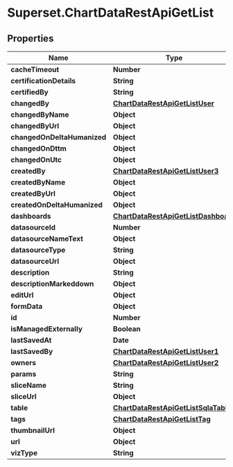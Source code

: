 # Superset.ChartDataRestApiGetList

## Properties
Name | Type | Description | Notes
------------ | ------------- | ------------- | -------------
**cacheTimeout** | **Number** |  | [optional] 
**certificationDetails** | **String** |  | [optional] 
**certifiedBy** | **String** |  | [optional] 
**changedBy** | [**ChartDataRestApiGetListUser**](ChartDataRestApiGetListUser.md) |  | [optional] 
**changedByName** | **Object** |  | [optional] 
**changedByUrl** | **Object** |  | [optional] 
**changedOnDeltaHumanized** | **Object** |  | [optional] 
**changedOnDttm** | **Object** |  | [optional] 
**changedOnUtc** | **Object** |  | [optional] 
**createdBy** | [**ChartDataRestApiGetListUser3**](ChartDataRestApiGetListUser3.md) |  | [optional] 
**createdByName** | **Object** |  | [optional] 
**createdByUrl** | **Object** |  | [optional] 
**createdOnDeltaHumanized** | **Object** |  | [optional] 
**dashboards** | [**ChartDataRestApiGetListDashboard**](ChartDataRestApiGetListDashboard.md) |  | [optional] 
**datasourceId** | **Number** |  | [optional] 
**datasourceNameText** | **Object** |  | [optional] 
**datasourceType** | **String** |  | [optional] 
**datasourceUrl** | **Object** |  | [optional] 
**description** | **String** |  | [optional] 
**descriptionMarkeddown** | **Object** |  | [optional] 
**editUrl** | **Object** |  | [optional] 
**formData** | **Object** |  | [optional] 
**id** | **Number** |  | [optional] 
**isManagedExternally** | **Boolean** |  | [optional] 
**lastSavedAt** | **Date** |  | [optional] 
**lastSavedBy** | [**ChartDataRestApiGetListUser1**](ChartDataRestApiGetListUser1.md) |  | [optional] 
**owners** | [**ChartDataRestApiGetListUser2**](ChartDataRestApiGetListUser2.md) |  | [optional] 
**params** | **String** |  | [optional] 
**sliceName** | **String** |  | [optional] 
**sliceUrl** | **Object** |  | [optional] 
**table** | [**ChartDataRestApiGetListSqlaTable**](ChartDataRestApiGetListSqlaTable.md) |  | [optional] 
**tags** | [**ChartDataRestApiGetListTag**](ChartDataRestApiGetListTag.md) |  | [optional] 
**thumbnailUrl** | **Object** |  | [optional] 
**url** | **Object** |  | [optional] 
**vizType** | **String** |  | [optional] 
